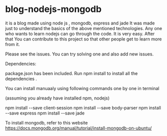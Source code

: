 # blog-nodejs-mongodb
it is a blog made using node js , mongodb, express and jade
It was made just to understand the basics of the above mentioned technologies.
Any one who wants to learn nodejs can go through the code. It is very easy. After that You can contribute to this project so that other people get to learn more from it. 

Please see the issues. You can try solving one and also add new issues.


Dependencies:

package.json has been included. Run npm install to install all the dependencies .

You can install manuaaly using following commands one by one in terminal

(assuming you already have installed npm, nodejs)

npm install --save client-session
npm install --save body-parser
npm install --save express
npm install --save jade

To install mongodb, refer to this website https://docs.mongodb.org/manual/tutorial/install-mongodb-on-ubuntu/
